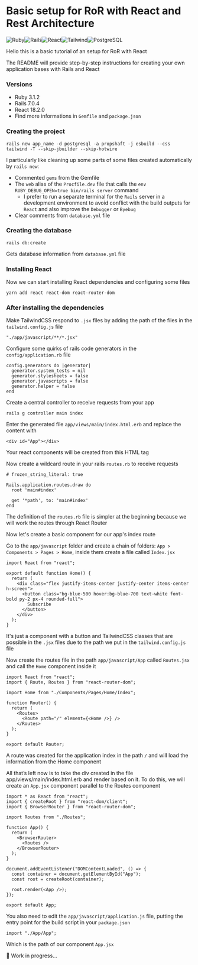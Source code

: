 # Basic setup for RoR with React and Rest Architecture

![Ruby](https://img.shields.io/badge/ruby-%23CC342D.svg?style=for-the-badge&logo=ruby&logoColor=white)![Rails](https://img.shields.io/badge/Ruby_on_Rails-CC0000?style=for-the-badge&logo=ruby-on-rails&logoColor=white)![React](https://img.shields.io/badge/React-20232A?style=for-the-badge&logo=react&logoColor=61DAFB)![Tailwind](https://img.shields.io/badge/Tailwind_CSS-38B2AC?style=for-the-badge&logo=tailwind-css&logoColor=white)![PostgreSQL](https://img.shields.io/badge/PostgreSQL-316192?style=for-the-badge&logo=postgresql&logoColor=white)

Hello this is a basic tutorial of an setup for RoR with React

The README will provide step-by-step instructions for creating your own application bases with Rails and React

### Versions

- Ruby 3.1.2
- Rails 7.0.4
- React 18.2.0
- Find more informations in `Gemfile` and `package.json`

### Creating the project

```
rails new app_name -d postgresql -a propshaft -j esbuild --css tailwind -T --skip-jbuilder --skip-hotwire
```

I particularly like cleaning up some parts of some files created automatically by `rails new`:

- Commented `gems` from the Gemfile
- The `web` alias of the `Procfile.dev` file that calls the `env RUBY_DEBUG_OPEN=true bin/rails server` command
  - I prefer to run a separate terminal for the `Rails` server in a development environment to avoid conflict with the build outputs for `React` and also improve the `Debugger` or `Byebug`
- Clear comments from `database.yml` file

### Creating the database

```
rails db:create
```

Gets database information from `database.yml` file

### Installing React

Now we can start installing React dependencies and configuring some files

```
yarn add react react-dom react-router-dom
```

### After installing the dependencies

Make TailwindCSS respond to `.jsx` files by adding the path of the files in the `tailwind.config.js` file

```
"./app/javascript/**/*.jsx"
```

Configure some quirks of rails code generators in the `config/application.rb` file

```
config.generators do |generator|
  generator.system_tests = nil
  generator.stylesheets = false
  generator.javascripts = false
  generator.helper = false
end
```

Create a central controller to receive requests from your app

```
rails g controller main index
```

Enter the generated file `app/views/main/index.html.erb` and replace the content with

```
<div id="App"></div>
```

Your react components will be created from this HTML tag

Now create a wildcard route in your rails `routes.rb` to receive requests

```
# frozen_string_literal: true

Rails.application.routes.draw do
  root 'main#index'

  get '*path', to: 'main#index'
end
```

The definition of the `routes.rb` file is simpler at the beginning because we will work the routes through React Router

Now let's create a basic component for our app's index route

Go to the `app/javascript` folder and create a chain of folders: `App > Components > Pages > Home`, inside them create a file called `Index.jsx`

```
import React from "react";

export default function Home() {
  return (
    <div class="flex justify-items-center justify-center items-center h-screen">
      <button class="bg-blue-500 hover:bg-blue-700 text-white font-bold py-2 px-4 rounded-full">
        Subscribe
      </button>
    </div>
  );
}
```

It's just a component with a button and TailwindCSS classes that are possible in the `.jsx` files due to the path we put in the `tailwind.config.js` file

Now create the routes file in the path `app/javascript/App` called `Routes.jsx` and call the `Home` component inside it

```
import React from "react";
import { Route, Routes } from "react-router-dom";

import Home from "./Components/Pages/Home/Index";

function Router() {
  return (
    <Routes>
      <Route path="/" element={<Home />} />
    </Routes>
  );
}

export default Router;

```

A route was created for the application index in the path `/` and will load the information from the Home component

All that’s left now is to take the div created in the file app/views/main/index.html.erb and render based on it. To do this, we will create an `App.jsx` component parallel to the Routes component

```
import * as React from "react";
import { createRoot } from "react-dom/client";
import { BrowserRouter } from "react-router-dom";

import Routes from "./Routes";

function App() {
  return (
    <BrowserRouter>
      <Routes />
    </BrowserRouter>
  );
}

document.addEventListener("DOMContentLoaded", () => {
  const container = document.getElementById("App");
  const root = createRoot(container);

  root.render(<App />);
});

export default App;

```

You also need to edit the `app/javascript/application.js` file, putting the entry point for the build script in your `package.json`

```
import "./App/App";
```

Which is the path of our component `App.jsx`

🚧 Work in progress...
